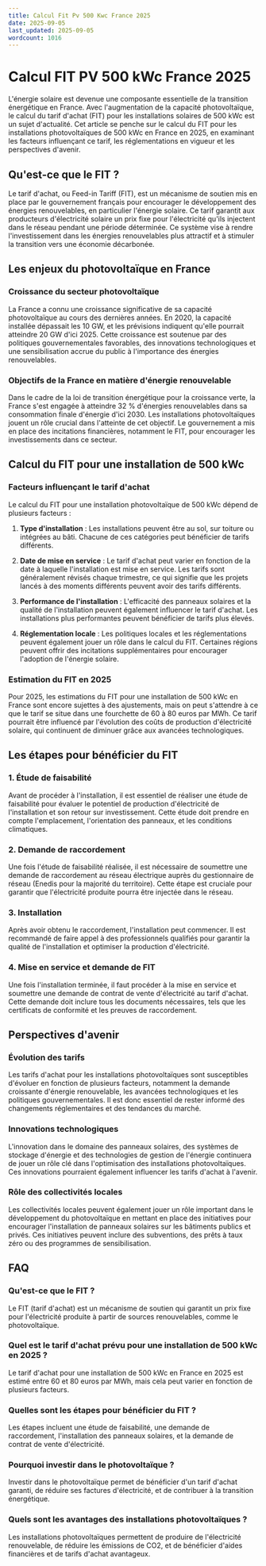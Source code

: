 ```yaml
---
title: Calcul Fit Pv 500 Kwc France 2025
date: 2025-09-05
last_updated: 2025-09-05
wordcount: 1016
---
```


# Calcul FIT PV 500 kWc France 2025

L'énergie solaire est devenue une composante essentielle de la transition énergétique en France. Avec l'augmentation de la capacité photovoltaïque, le calcul du tarif d'achat (FIT) pour les installations solaires de 500 kWc est un sujet d'actualité. Cet article se penche sur le calcul du FIT pour les installations photovoltaïques de 500 kWc en France en 2025, en examinant les facteurs influençant ce tarif, les réglementations en vigueur et les perspectives d'avenir.

## Qu'est-ce que le FIT ?

Le tarif d'achat, ou Feed-in Tariff (FIT), est un mécanisme de soutien mis en place par le gouvernement français pour encourager le développement des énergies renouvelables, en particulier l'énergie solaire. Ce tarif garantit aux producteurs d'électricité solaire un prix fixe pour l'électricité qu'ils injectent dans le réseau pendant une période déterminée. Ce système vise à rendre l'investissement dans les énergies renouvelables plus attractif et à stimuler la transition vers une économie décarbonée.

## Les enjeux du photovoltaïque en France

### Croissance du secteur photovoltaïque

La France a connu une croissance significative de sa capacité photovoltaïque au cours des dernières années. En 2020, la capacité installée dépassait les 10 GW, et les prévisions indiquent qu'elle pourrait atteindre 20 GW d'ici 2025. Cette croissance est soutenue par des politiques gouvernementales favorables, des innovations technologiques et une sensibilisation accrue du public à l'importance des énergies renouvelables.

### Objectifs de la France en matière d'énergie renouvelable

Dans le cadre de la loi de transition énergétique pour la croissance verte, la France s'est engagée à atteindre 32 % d'énergies renouvelables dans sa consommation finale d'énergie d'ici 2030. Les installations photovoltaïques jouent un rôle crucial dans l'atteinte de cet objectif. Le gouvernement a mis en place des incitations financières, notamment le FIT, pour encourager les investissements dans ce secteur.

## Calcul du FIT pour une installation de 500 kWc

### Facteurs influençant le tarif d'achat

Le calcul du FIT pour une installation photovoltaïque de 500 kWc dépend de plusieurs facteurs :

1. **Type d'installation** : Les installations peuvent être au sol, sur toiture ou intégrées au bâti. Chacune de ces catégories peut bénéficier de tarifs différents.
   
2. **Date de mise en service** : Le tarif d'achat peut varier en fonction de la date à laquelle l'installation est mise en service. Les tarifs sont généralement révisés chaque trimestre, ce qui signifie que les projets lancés à des moments différents peuvent avoir des tarifs différents.

3. **Performance de l'installation** : L'efficacité des panneaux solaires et la qualité de l'installation peuvent également influencer le tarif d'achat. Les installations plus performantes peuvent bénéficier de tarifs plus élevés.

4. **Réglementation locale** : Les politiques locales et les réglementations peuvent également jouer un rôle dans le calcul du FIT. Certaines régions peuvent offrir des incitations supplémentaires pour encourager l'adoption de l'énergie solaire.

### Estimation du FIT en 2025

Pour 2025, les estimations du FIT pour une installation de 500 kWc en France sont encore sujettes à des ajustements, mais on peut s'attendre à ce que le tarif se situe dans une fourchette de 60 à 80 euros par MWh. Ce tarif pourrait être influencé par l'évolution des coûts de production d'électricité solaire, qui continuent de diminuer grâce aux avancées technologiques.

## Les étapes pour bénéficier du FIT

### 1. Étude de faisabilité

Avant de procéder à l'installation, il est essentiel de réaliser une étude de faisabilité pour évaluer le potentiel de production d'électricité de l'installation et son retour sur investissement. Cette étude doit prendre en compte l'emplacement, l'orientation des panneaux, et les conditions climatiques.

### 2. Demande de raccordement

Une fois l'étude de faisabilité réalisée, il est nécessaire de soumettre une demande de raccordement au réseau électrique auprès du gestionnaire de réseau (Enedis pour la majorité du territoire). Cette étape est cruciale pour garantir que l'électricité produite pourra être injectée dans le réseau.

### 3. Installation

Après avoir obtenu le raccordement, l'installation peut commencer. Il est recommandé de faire appel à des professionnels qualifiés pour garantir la qualité de l'installation et optimiser la production d'électricité.

### 4. Mise en service et demande de FIT

Une fois l'installation terminée, il faut procéder à la mise en service et soumettre une demande de contrat de vente d'électricité au tarif d'achat. Cette demande doit inclure tous les documents nécessaires, tels que les certificats de conformité et les preuves de raccordement.

## Perspectives d'avenir

### Évolution des tarifs

Les tarifs d'achat pour les installations photovoltaïques sont susceptibles d'évoluer en fonction de plusieurs facteurs, notamment la demande croissante d'énergie renouvelable, les avancées technologiques et les politiques gouvernementales. Il est donc essentiel de rester informé des changements réglementaires et des tendances du marché.

### Innovations technologiques

L'innovation dans le domaine des panneaux solaires, des systèmes de stockage d'énergie et des technologies de gestion de l'énergie continuera de jouer un rôle clé dans l'optimisation des installations photovoltaïques. Ces innovations pourraient également influencer les tarifs d'achat à l'avenir.

### Rôle des collectivités locales

Les collectivités locales peuvent également jouer un rôle important dans le développement du photovoltaïque en mettant en place des initiatives pour encourager l'installation de panneaux solaires sur les bâtiments publics et privés. Ces initiatives peuvent inclure des subventions, des prêts à taux zéro ou des programmes de sensibilisation.

## FAQ

### Qu'est-ce que le FIT ?

Le FIT (tarif d'achat) est un mécanisme de soutien qui garantit un prix fixe pour l'électricité produite à partir de sources renouvelables, comme le photovoltaïque.

### Quel est le tarif d'achat prévu pour une installation de 500 kWc en 2025 ?

Le tarif d'achat pour une installation de 500 kWc en France en 2025 est estimé entre 60 et 80 euros par MWh, mais cela peut varier en fonction de plusieurs facteurs.

### Quelles sont les étapes pour bénéficier du FIT ?

Les étapes incluent une étude de faisabilité, une demande de raccordement, l'installation des panneaux solaires, et la demande de contrat de vente d'électricité.

### Pourquoi investir dans le photovoltaïque ?

Investir dans le photovoltaïque permet de bénéficier d'un tarif d'achat garanti, de réduire ses factures d'électricité, et de contribuer à la transition énergétique.

### Quels sont les avantages des installations photovoltaïques ?

Les installations photovoltaïques permettent de produire de l'électricité renouvelable, de réduire les émissions de CO2, et de bénéficier d'aides financières et de tarifs d'achat avantageux.